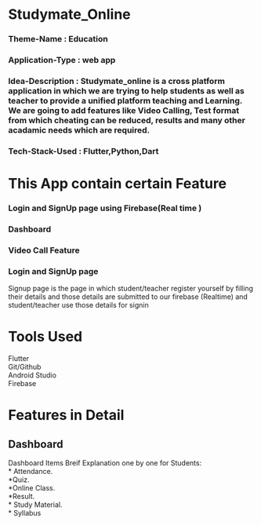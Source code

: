 # Studymate_Online

### Theme-Name : Education
### Application-Type : web app
### Idea-Description : Studymate_online is a cross platform application in which we are trying to help students as well as teacher to provide a unified platform teaching and Learning. We are going to add features like Video Calling, Test format from which cheating can be reduced, results and many other acadamic needs which are required.
### Tech-Stack-Used : Flutter,Python,Dart
# This App contain certain Feature
### Login and SignUp page using Firebase(Real time )
### Dashboard
### Video Call Feature
### Login and SignUp page
Signup page is the page in which student/teacher register yourself by filling their details and those details are submitted to our firebase (Realtime) and student/teacher use those details for signin
# Tools Used
Flutter<br>
Git/Github<br>
Android Studio<br>
Firebase<br>
# Features in Detail
## Dashboard
 Dashboard Items Breif Explanation one by one for Students:<br>
	* Attendance.<br>                      *Quiz.<br>
            *Online Class.<br>                    *Result.<br>
	* Study Material.<br>
       	* Syllabus<br>     
	
	





